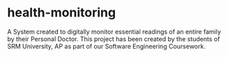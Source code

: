 # health-monitoring
A System created to digitally monitor essential readings of an entire family by their Personal Doctor. This project has been created by the students of SRM University, AP as part of our Software Engineering Coursework.
